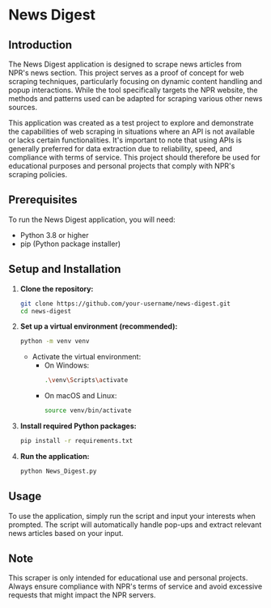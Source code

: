 # News Digest

## Introduction
The News Digest application is designed to scrape news articles from NPR's news section. This project serves as a proof of concept for web scraping techniques, particularly focusing on dynamic content handling and popup interactions. While the tool specifically targets the NPR website, the methods and patterns used can be adapted for scraping various other news sources.

This application was created as a test project to explore and demonstrate the capabilities of web scraping in situations where an API is not available or lacks certain functionalities. It's important to note that using APIs is generally preferred for data extraction due to reliability, speed, and compliance with terms of service. This project should therefore be used for educational purposes and personal projects that comply with NPR's scraping policies.

## Prerequisites
To run the News Digest application, you will need:

- Python 3.8 or higher
- pip (Python package installer)

## Setup and Installation

1. **Clone the repository:**
   ```bash
   git clone https://github.com/your-username/news-digest.git
   cd news-digest
   ```

2. **Set up a virtual environment (recommended):**
   ```bash
   python -m venv venv
   ```
   - Activate the virtual environment:
     - On Windows:
       ```bash
       .\venv\Scripts\activate
       ```
     - On macOS and Linux:
       ```bash
       source venv/bin/activate
       ```

3. **Install required Python packages:**
   ```bash
   pip install -r requirements.txt
   ```

4. **Run the application:**
   ```bash
   python News_Digest.py
   ```

## Usage
To use the application, simply run the script and input your interests when prompted. The script will automatically handle pop-ups and extract relevant news articles based on your input.

## Note
This scraper is only intended for educational use and personal projects. Always ensure compliance with NPR's terms of service and avoid excessive requests that might impact the NPR servers.

